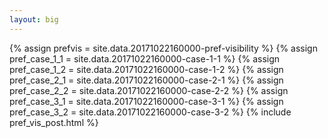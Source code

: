 ```yaml
---
layout: big
---
```

{% assign prefvis = site.data.20171022160000-pref-visibility %}
{% assign pref_case_1_1 = site.data.20171022160000-case-1-1 %}
{% assign pref_case_1_2 = site.data.20171022160000-case-1-2 %}
{% assign pref_case_2_1 = site.data.20171022160000-case-2-1 %}
{% assign pref_case_2_2 = site.data.20171022160000-case-2-2 %}
{% assign pref_case_3_1 = site.data.20171022160000-case-3-1 %}
{% assign pref_case_3_2 = site.data.20171022160000-case-3-2 %}
{% include pref_vis_post.html %}
